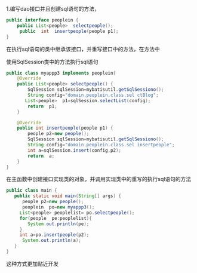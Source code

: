 1.编写dao接口并且创建sql语句的方法，

```java
public interface peoplein {
    public List<people>  selectpeople();
     public  int  insertpeople(people p1);
}
```





在执行sql语句的类中继承该接口，并重写接口中的方法，在方法中

使用SqlSession类中的方法执行sql语句

```java
public class myappp3 implements peoplein{
    @Override
    public List<people> selectpeople() {
        SqlSession sqlSession=mybatisutil.getSqlSessiono();
        String config="domain.peoplein.class.sel ctBlog";
       List<people>  p1=sqlSession.selectList(config);
        return  p1;
    }

    @Override
    public int insertpeople(people p1) {
        people p2=new people();
        SqlSession sqlSession=mybatisutil.getSqlSessiono();
        String config="domain.peoplein.class.sel insertpeople";
        int a=sqlSession.insert(config,p2);
        return  a;
    }
}
```



在主函数中创建接口实现类的对象，并调用实现类中的重写的执行sql语句的方法

```java
public class main {
   public static void main(String[] args) {
      people p2=new people();
      peoplein  po=new myappp3();
     List<people> peoplelist= po.selectpeople();
     for(people  pe:peoplelist){
        System.out.println(pe);
     }
     int a=po.insertpeople(p2);
      System.out.println(a);
   }
}
```









这种方式更加贴近开发